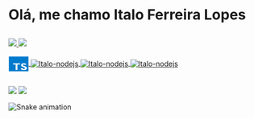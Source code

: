 # Olá, me chamo Italo Ferreira Lopes
##


<div>
  <a href="https://github.com/ItaloFL">
  <img height="180em" src="https://github-readme-stats.vercel.app/api?username=italoFL&show_icons=true&theme=dark&include_all_commits=true&count_private=true"/>
  <img height="180em" src="https://github-readme-stats.vercel.app/api/top-langs/?username=ItaloFL&layout=compact&langs_count=7&theme=dark"/>
</div>
  
  <div style="display: inline_block"><br>
  <img align="center" alt="Italo-ts" height="30" width="40" src="https://raw.githubusercontent.com/devicons/devicon/master/icons/typescript/typescript-plain.svg">
  <img align="center" alt="Italo-nodejs" height="30" width="40" src="https://icongr.am/devicon/nodejs-original.svg?size=128&color=currentColor">
  <img align="center" alt="Italo-nodejs" height="30" width="40" src="https://icongr.am/devicon/git-original.svg?size=128&color=currentColor">
  <img align="center" alt="Italo-nodejs" height="50" width="50" src="https://icongr.am/devicon/docker-original-wordmark.svg?size=128&color=currentColor">
</div>

##
  
  <div> 
 <a href="https://www.instagram.com/italo.ferreira.5220/" target="_blank"><img src="https://img.shields.io/badge/-Instagram-%23E4405F?style=for-the-badge&logo=instagram&logoColor=white" target="_blank"></a>
 <a href="https://www.facebook.com/italo.ferreira.5220" target="_blank"><img src="https://img.shields.io/badge/Facebook-1877F2?style=for-the-badge&logo=facebook&logoColor=white" target="_blank"></a> 
</div>
  
  ![Snake animation](https://github.com/ItaloFL/ItaloFL)
